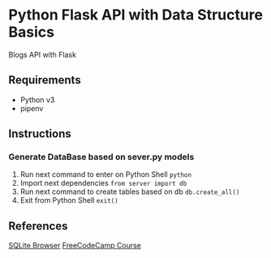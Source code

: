# Python Flask API with Data Structure Basics
Blogs API with Flask

## Requirements
- Python v3
- pipenv

## Instructions
### Generate DataBase based on sever.py models
1. Run next command to enter on Python Shell ```python```
2. Import next dependencies ```from server import db```
3. Run next command to create tables based on db ```db.create_all()```
4. Exit from Python Shell ```exit()```

## References
[SQLite Browser](https://sqlitebrowser.org/dl)
[FreeCodeCamp Course](https://www-freecodecamp-org.cdn.ampproject.org/c/s/www.freecodecamp.org/news/learn-data-structures-flask-api-python/amp/)